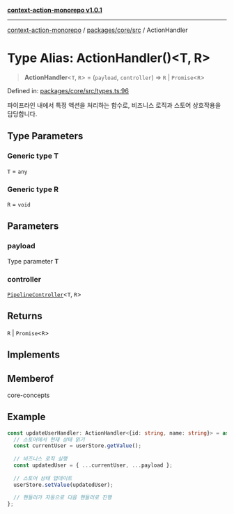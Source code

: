 [**context-action-monorepo v1.0.1**](../../../../README.md)

***

[context-action-monorepo](../../../../README.md) / [packages/core/src](../README.md) / ActionHandler

# Type Alias: ActionHandler()\<T, R\>

> **ActionHandler**\<`T`, `R`\> = (`payload`, `controller`) => `R` \| `Promise`&lt;`R`&gt;

Defined in: [packages/core/src/types.ts:96](https://github.com/mineclover/context-action/blob/08bf17d6ec1c09cfe0ffb9710189395df90c9772/packages/core/src/types.ts#L96)

파이프라인 내에서 특정 액션을 처리하는 함수로, 비즈니스 로직과 스토어 상호작용을 담당합니다.

## Type Parameters

### Generic type T

`T` = `any`

### Generic type R

`R` = `void`

## Parameters

### payload

Type parameter **T**

### controller

[`PipelineController`](../interfaces/PipelineController.md)\<`T`, `R`\>

## Returns

`R` \| `Promise`&lt;`R`&gt;

## Implements

## Memberof

core-concepts

## Example

```typescript
const updateUserHandler: ActionHandler<{id: string, name: string}> = async (payload, controller) => {
  // 스토어에서 현재 상태 읽기
  const currentUser = userStore.getValue();
  
  // 비즈니스 로직 실행
  const updatedUser = { ...currentUser, ...payload };
  
  // 스토어 상태 업데이트
  userStore.setValue(updatedUser);
  
  // 핸들러가 자동으로 다음 핸들러로 진행
};
```
